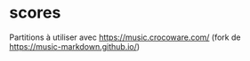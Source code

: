 # scores
Partitions à utiliser avec https://music.crocoware.com/ (fork de https://music-markdown.github.io/)
